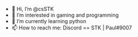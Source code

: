 - 👋 Hi, I’m @csSTK
- 👀 I’m interested in gaming and programming
- 🌱 I’m currently learning python
- 📫 How to reach me: Discord == STK | Paul#9007
